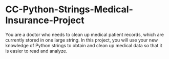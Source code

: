 # CC-Python-Strings-Medical-Insurance-Project
You are a doctor who needs to clean up medical patient records, which are currently stored in one large string.
In this project, you will use your new knowledge of Python strings to obtain and clean up medical data so that it is easier to read and analyze.
